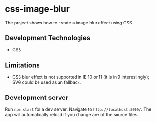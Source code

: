 # css-image-blur

The project shows how to create a image blur effect using CSS.

## Development Technologies

+ CSS

## Limitations

+ CSS blur effect is not supported in IE 10 or 11 (it is in 9 interestingly); SVG could be used as an fallback.

## Development server

Run `npm start` for a dev server. Navigate to `http://localhost:3000/`. The app will automatically reload if you change any of the source files.
